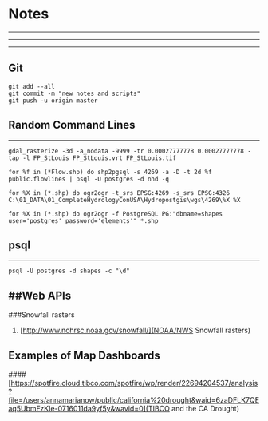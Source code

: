 # Notes
---
---
---
## Git

    git add --all
    git commit -m "new notes and scripts"
    git push -u origin master

## Random Command Lines
---

    gdal_rasterize -3d -a_nodata -9999 -tr 0.00027777778 0.00027777778 -tap -l FP_StLouis FP_StLouis.vrt FP_StLouis.tif

    for %f in (*Flow.shp) do shp2pgsql -s 4269 -a -D -t 2d %f public.flowlines | psql -U postgres -d nhd -q

    for %X in (*.shp) do ogr2ogr -t_srs EPSG:4269 -s_srs EPSG:4326 C:\01_DATA\01_CompleteHydrologyConUSA\Hydropostgis\wgs\4269\%X %X

    for %X in (*.shp) do ogr2ogr -f PostgreSQL PG:"dbname=shapes user='postgres' password='elements'" *.shp


## psql
---
    psql -U postgres -d shapes -c "\d"


##Web APIs
---
###Snowfall rasters
1. [http://www.nohrsc.noaa.gov/snowfall/](NOAA/NWS Snowfall rasters)


## Examples of Map Dashboards
####[https://spotfire.cloud.tibco.com/spotfire/wp/render/22694204537/analysis?file=/users/annamarianow/public/california%20drought&waid=6zaDFLK7QEaq5UbmFzKIe-0716011da9yf5y&wavid=0](TIBCO and the CA Drought)


